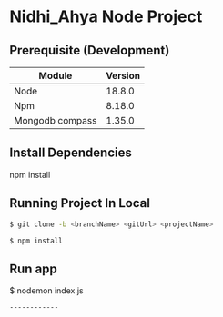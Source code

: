 # Nidhi_Ahya Node Project

## Prerequisite (Development)

| Module | Version |
| --- | --- |
| Node | 18.8.0|
| Npm | 8.18.0 |
| Mongodb compass | 1.35.0|


## Install Dependencies

npm install


## Running Project In Local
``` bash
$ git clone -b <branchName> <gitUrl> <projectName>

$ npm install

```
## Run app
 
$ nodemon index.js

```
------------
